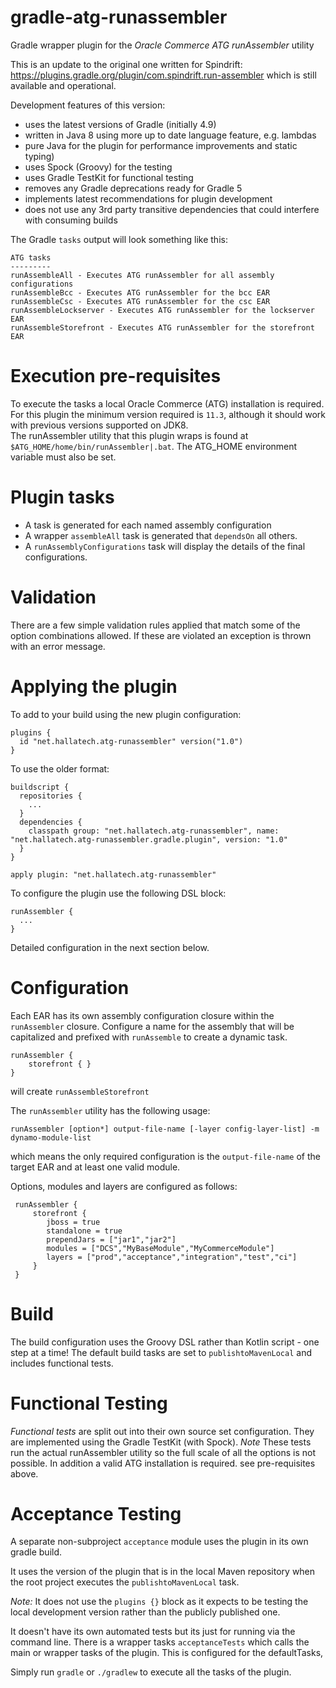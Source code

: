 # gradle-atg-runassembler
Gradle wrapper plugin for the _Oracle Commerce ATG runAssembler_ utility

This is an update to the original one written for Spindrift: https://plugins.gradle.org/plugin/com.spindrift.run-assembler
which is still available and operational.

Development features of this version:
- uses the latest versions of Gradle (initially 4.9)
- written in Java 8 using more up to date language feature, e.g. lambdas
- pure Java for the plugin for performance improvements and static typing) 
- uses Spock (Groovy) for the testing
- uses Gradle TestKit for functional testing
- removes any Gradle deprecations ready for Gradle 5
- implements latest recommendations for plugin development
- does not use any 3rd party transitive dependencies that could interfere with consuming builds

The Gradle `tasks` output will look something like this:

    ATG tasks
    ---------
    runAssembleAll - Executes ATG runAssembler for all assembly configurations 
    runAssembleBcc - Executes ATG runAssembler for the bcc EAR
    runAssembleCsc - Executes ATG runAssembler for the csc EAR
    runAssembleLockserver - Executes ATG runAssembler for the lockserver EAR
    runAssembleStorefront - Executes ATG runAssembler for the storefront EAR
    
# Execution pre-requisites
To execute the tasks a local Oracle Commerce (ATG) installation is required. For this plugin the minimum version required is `11.3`, although it should work with previous versions supported on JDK8.  
The runAssembler utility that this plugin wraps is found at `$ATG_HOME/home/bin/runAssembler|.bat`.
The ATG_HOME environment variable must also be set.

# Plugin tasks

- A task is generated for each named assembly configuration
- A wrapper `assembleAll` task is generated that `dependsOn` all others.
- A `runAssemblyConfigurations` task will display the details of the final configurations.

# Validation
There are a few simple validation rules applied that match some of the option combinations allowed. If these are violated an exception is thrown with an error message.

# Applying the plugin

To add to your build using the new plugin configuration:

    plugins {
      id "net.hallatech.atg-runassembler" version("1.0")
    }
    
To use the older format:

    buildscript {
      repositories {
        ...
      }
      dependencies {
        classpath group: "net.hallatech.atg-runassembler", name: "net.hallatech.atg-runassembler.gradle.plugin", version: "1.0"
      }
    }
    
    apply plugin: "net.hallatech.atg-runassembler"
   
To configure the plugin use the following DSL block:

    runAssembler {
      ...
    }
    
Detailed configuration in the next section below.

# Configuration

Each EAR has its own assembly configuration closure within the `runAssembler` closure. Configure a name for the assembly that will be capitalized and prefixed with `runAssemble` to create a dynamic task.

    runAssembler {
        storefront { }
    }
    
will create `runAssembleStorefront` 

The `runAssembler` utility has the following usage:

    runAssembler [option*] output-file-name [-layer config-layer-list] -m dynamo-module-list
    
which means the only required configuration is the `output-file-name` of the target EAR and at least one valid module.

Options, modules and layers are configured as follows:

     runAssembler {
         storefront {
            jboss = true
            standalone = true
            prependJars = ["jar1","jar2"]
            modules = ["DCS","MyBaseModule","MyCommerceModule"]
            layers = ["prod","acceptance","integration","test","ci"]
         }
     }

# Build

The build configuration uses the Groovy DSL rather than Kotlin script - one step at a time!
The default build tasks are set to `publishtoMavenLocal` and includes functional tests.

# Functional Testing
*Functional tests* are split out into their own source set configuration.
They are implemented using the Gradle TestKit (with Spock).
*Note* These tests run the actual runAssembler utility so the full scale of all the options is not possible. In addition a valid ATG installation is required. see pre-requisites above.


# Acceptance Testing
A separate non-subproject `acceptance` module uses the plugin in its own gradle build. 

It uses the version of the plugin that is in the local Maven repository when the root project executes the `publishtoMavenLocal` task.  

*Note:* It does not use the `plugins {}` block as it expects to be testing the local development version rather than the publicly published one.  

It doesn't have its own automated tests but its just for running via the command line. There is a wrapper tasks `acceptanceTests` which calls the main or wrapper tasks of the plugin. This is configured for the defaultTasks,

Simply run `gradle` or `./gradlew` to execute all the tasks of the plugin.

    